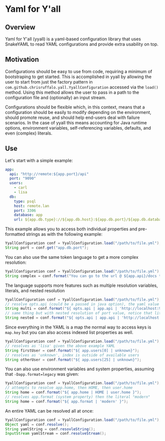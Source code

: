 # Yaml for Y'all

## Overview
Yaml for Y'all (yyall) is a yaml-based configuration library that uses SnakeYAML to read YAML configurations and provide extra usability on top.

## Motivation
Configurations should be easy to use from code, requiring a minimum of bootstraping to get started. This is accomplished in yyall 
by allowing the user to start from just the factory pattern in `com.github.chrisruffalo.yall.YyallConfiguration` accessed via the `load()` method. 
Using this method allows the user to pass in a path to the configuration file and (optionally) an input stream.

Configurations should be flexible which, in this context, means that a configuration should be easily to modify depending
on the environment, should promote reuse, and should help end-users deal with failure scenarios. In the case of yyall this means accounting
for Java runtime options, environment variables, self-referencing variables, defaults, and even (complex) literals.

## Use
Let's start with a simple example:
```yaml
app:
  api: "http://remote:${app.port}/api"
  port: "9090"
  users:
    - carl
    - lisa
  db:
    type: psql
    host: remote.lan
    port: 3306
    database: app
    url: ${app.db.type}://${app.db.host}:${app.db.port}/${app.db.database}
```

This example allows you to access both individual properties and pre-formatted strings as with the following example:
```java
YyallConfiguration conf = YyallConfiguration.load("/path/to/file.yml");
String port = conf.get("app.db.port");
```

You can also use the same token language to get a more complex resolution:
```java
YyallConfiguration conf = YyallConfiguration.load("/path/to/file.yml");
String complex = conf.format("You can go to the url @ ${app.api}/docs to see the API documents");
```

The language supports more features such as multiple resolution variables, literals, and nested resolution
```java
YyallConfiguration conf = YyallConfiguration.load("/path/to/file.yml");
// resolve opts.api (could be a passed in java option), the yaml value app.api, or use the default localhost value
String multi = conf.format("${ opts.api | app.api | 'http://localhost:9090/api' }");
// same thing but with nested resolution of port value, notice that literals **always** go in quotes
String nested = conf.format("${ opts.api | app.api | 'http://localhost:${app.port | '9090'}/api' }");
```

Since everything in the YAML is a map the normal way to access keys is `map.key` but you can also access indexed
list properties as well.
```java
YyallConfiguration conf = YyallConfiguration.load("/path/to/file.yml");
// resolves as 'lisa' given the above example YAML
String firstUser = conf.format("${ app.users[0] | unknown}"); 
// resolves as 'unknown', index is outside of available users        
String otherUser = conf.format("${ app.users[25] | unknown}"); 
```

You can also use environment variables and system properties, assuming that `-Dapp.format=legacy` was given:
```java
YyallConfiguration conf = YyallConfiguration.load("/path/to/file.yml");
// attempts to resolve app.home, then HOME, then user.home
String home = conf.format("${ app.home | HOME | user.home }");
// resolves app.format (system property) then the literal "modern"
String home = conf.format("${ app.format | 'modern' }");  
```

An entire YAML can be resolved all at once:
```java
YyallConfiguration conf = YyallConfiguration.load("/path/to/file.yml");
Object yaml = conf.resolve();
String yamlString = conf.resovleString();
InputStream yamlStream = conf.resolveStream();
```

